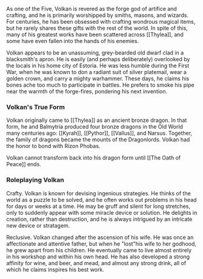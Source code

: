 As one of the Five, Volkan is revered as the forge god of artifice and crafting, and he is primarily worshipped by smiths, masons, and wizards. For centuries, he has been obsessed with crafting wondrous magical items, but he rarely shares these gifts with the rest of the world. In spite of this, many of his greatest works have been scattered across [[Thylea]], and some have even fallen into the hands of his enemies.

Volkan appears to be an unassuming, grey-bearded old dwarf clad in a blacksmith's apron. He is easily (and perhaps deliberately) overlooked by the locals in his home city of Estoria. He was less humble during the First War, when he was known to don a radiant suit of silver platemail, wear a golden crown, and carry a mighty warhammer. These days, he claims his bones ache too much to participate in battles. He prefers to smoke his pipe near the warmth of the forge-fires, pondering his next invention.

### Volkan's True Form
Volkan originally came to [[Thylea]] as an ancient bronze dragon. In that form, he and Balmytria produced four bronze dragons in the Old World many centuries ago: [[Kyrah]], [[Pythor]], [[Vallus]], and Narsus. Together, the family of dragons became the mounts of the Dragonlords. Volkan had the honor to bond with Rizon Phobas.

Volkan cannot transform back into his dragon form until [[The Oath of Peace]] ends.

### Roleplaying Volkan
Crafty. Volkan is known for devising ingenious strategies. He thinks of the world as a puzzle to be solved, and he often works out problems in his head for days or weeks at a time. He may be gruff and silent for long stretches, only to suddenly appear with some miracle device or solution. He delights in creation, rather than destruction, and he is always intrigued by an intricate new device or stratagem.

Reclusive. Volkan changed after the ascension of his wife. He was once an affectionate and attentive father, but when he "lost"his wife to her godhood, he grew apart from his children. He eventually came to live almost entirely in his workshop and within his own head. He has also developed a strong affinity for wine, and beer, and mead, and almost any strong drink, all of which he claims inspires his best work.

